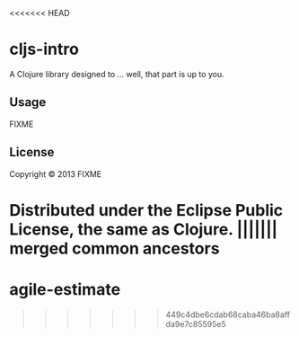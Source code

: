 <<<<<<< HEAD
# cljs-intro

A Clojure library designed to ... well, that part is up to you.

## Usage

FIXME

## License

Copyright © 2013 FIXME

Distributed under the Eclipse Public License, the same as Clojure.
||||||| merged common ancestors
=======
agile-estimate
==============
>>>>>>> 449c4dbe6cdab68caba46ba8affda9e7c85595e5
